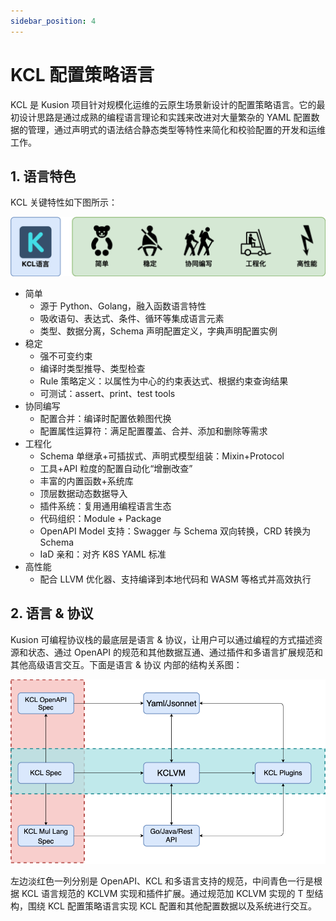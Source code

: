 ```yaml
---
sidebar_position: 4
---
```


# KCL 配置策略语言

KCL 是 Kusion 项目针对规模化运维的云原生场景新设计的配置策略语言。它的最初设计思路是通过成熟的编程语言理论和实践来改进对大量繁杂的 YAML 配置数据的管理，通过声明式的语法结合静态类型等特性来简化和校验配置的开发和运维工作。

## 1. 语言特色

KCL 关键特性如下图所示：

![](./images/kcl-capability-01.png)

- 简单
  - 源于 Python、Golang，融入函数语言特性
  - 吸收语句、表达式、条件、循环等集成语言元素
  - 类型、数据分离，Schema 声明配置定义，字典声明配置实例
- 稳定
  - 强不可变约束
  - 编译时类型推导、类型检查
  - Rule 策略定义：以属性为中心的约束表达式、根据约束查询结果
  - 可测试：assert、print、test tools
- 协同编写
  - 配置合并：编译时配置依赖图代换
  - 配置属性运算符：满足配置覆盖、合并、添加和删除等需求
- 工程化
  - Schema 单继承+可插拔式、声明式模型组装：Mixin+Protocol
  - 工具+API 粒度的配置自动化“增删改查”
  - 丰富的内置函数+系统库
  - 顶层数据动态数据导入
  - 插件系统：复用通用编程语言生态
  - 代码组织：Module + Package
  - OpenAPI Model 支持：Swagger 与 Schema 双向转换，CRD 转换为 Schema
  - IaD 亲和：对齐 K8S YAML 标准
- 高性能
  - 配合 LLVM 优化器、支持编译到本地代码和 WASM 等格式并高效执行

## 2. 语言 & 协议

Kusion 可编程协议栈的最底层是语言 & 协议，让用户可以通过编程的方式描述资源和状态、通过 OpenAPI 的规范和其他数据互通、通过插件和多语言扩展规范和其他高级语言交互。下面是语言 & 协议 内部的结构关系图：

![](./images/iac-arch-lang.png)

左边淡红色一列分别是 OpenAPI、KCL 和多语言支持的规范，中间青色一行是根据 KCL 语言规范的 KCLVM 实现和插件扩展。通过规范加 KCLVM 实现的 T 型结构，围绕 KCL 配置策略语言实现 KCL 配置和其他配置数据以及系统进行交互。

